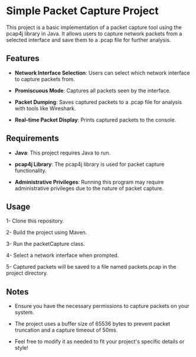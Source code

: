 # **Simple Packet Capture Project**

This project is a basic implementation of a packet capture tool using the pcap4j library in Java. It allows users to capture network packets from a selected interface and save them to a .pcap file for further analysis.

## Features
- **Network Interface Selection**: Users can select which network interface to capture packets from.

- **Promiscuous Mode**: Captures all packets seen by the interface.

- **Packet Dumping**: Saves captured packets to a .pcap file for analysis with tools like Wireshark.

- **Real-time Packet Display**: Prints captured packets to the console.

## Requirements
- **Java**: This project requires Java to run.

- **pcap4j Library**: The pcap4j library is used for packet capture functionality.

- **Administrative Privileges**: Running this program may require administrative privileges due to the nature of packet capture.

## Usage
1- Clone this repository.

2- Build the project using Maven.

3- Run the packetCapture class.

4- Select a network interface when prompted.

5- Captured packets will be saved to a file named packets.pcap in the project directory.

## Notes
- Ensure you have the necessary permissions to capture packets on your system.

- The project uses a buffer size of 65536 bytes to prevent packet truncation and a capture timeout of 50ms.

- Feel free to modify it as needed to fit your project's specific details or style!
